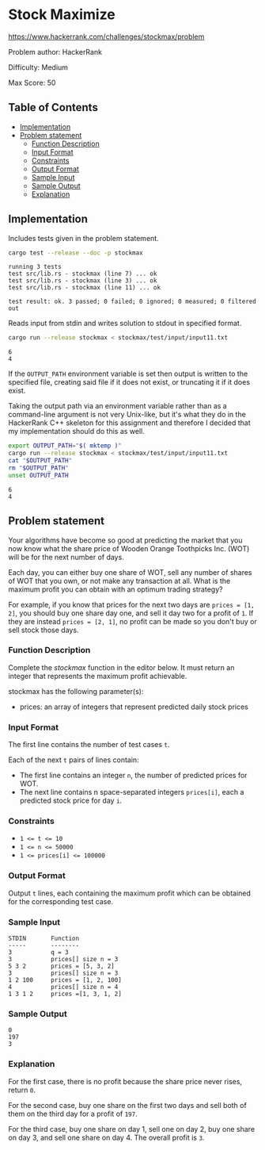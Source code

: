 # Stock Maximize

https://www.hackerrank.com/challenges/stockmax/problem

Problem author: HackerRank

Difficulty: Medium

Max Score: 50

## Table of Contents

* [Implementation](#implementation)
* [Problem statement](#problem-statement)
  - [Function Description](#function-description)
  - [Input Format](#input-format)
  - [Constraints](#constraints)
  - [Output Format](#output-format)
  - [Sample Input](#sample-input)
  - [Sample Output](#sample-output)
  - [Explanation](#explanation)

## Implementation

Includes tests given in the problem statement.

```bash
cargo test --release --doc -p stockmax
```

```text
running 3 tests
test src/lib.rs - stockmax (line 7) ... ok
test src/lib.rs - stockmax (line 3) ... ok
test src/lib.rs - stockmax (line 11) ... ok

test result: ok. 3 passed; 0 failed; 0 ignored; 0 measured; 0 filtered out
```

Reads input from stdin and writes solution to stdout in specified format.

```bash
cargo run --release stockmax < stockmax/test/input/input11.txt
```

```text
6
4
```

If the `OUTPUT_PATH` environment variable is set then output
is written to the specified file, creating said file if it does
not exist, or truncating it if it does exist.

Taking the output path via an environment variable rather than
as a command-line argument is not very Unix-like, but it's what they do
in the HackerRank C++ skeleton for this assignment and therefore I decided
that my implementation should do this as well.

```bash
export OUTPUT_PATH="$( mktemp )"
cargo run --release stockmax < stockmax/test/input/input11.txt
cat "$OUTPUT_PATH"
rm "$OUTPUT_PATH"
unset OUTPUT_PATH
```

```text
6
4
```

## Problem statement

Your algorithms have become so good at predicting the market
that you now know what the share price of Wooden Orange Toothpicks Inc. (WOT)
will be for the next number of days.

Each day, you can either buy one share of WOT, sell any number of shares of WOT
that you own, or not make any transaction at all. What is the maximum profit
you can obtain with an optimum trading strategy?

For example, if you know that prices for the next two days are
`prices = [1, 2]`, you should buy one share day one, and sell it day two
for a profit of `1`. If they are instead `prices = [2, 1]`, no profit can be
made so you don't buy or sell stock those days.

### Function Description

Complete the *stockmax* function in the editor below. It must return an integer
that represents the maximum profit achievable.

stockmax has the following parameter(s):

  * prices: an array of integers that represent predicted daily stock prices

### Input Format

The first line contains the number of test cases `t`.

Each of the next `t` pairs of lines contain:

  - The first line contains an integer `n`, the number of predicted
    prices for WOT.
  - The next line contains n space-separated integers `prices[i]`,
    each a predicted stock price for day `i`.

### Constraints

  * `1 <= t <= 10`
  * `1 <= n <= 50000`
  * `1 <= prices[i] <= 100000`

### Output Format

Output `t` lines, each containing the maximum profit which can be obtained
for the corresponding test case.

### Sample Input

```text
STDIN       Function
-----       --------
3           q = 3
3           prices[] size n = 3
5 3 2       prices = [5, 3, 2]
3           prices[] size n = 3
1 2 100     prices = [1, 2, 100]
4           prices[] size n = 4
1 3 1 2     prices =[1, 3, 1, 2]
```

### Sample Output

```text
0
197
3
```

### Explanation

For the first case, there is no profit because the share price never rises,
return `0`.

For the second case, buy one share on the first two days and sell both of them
on the third day for a profit of `197`.

For the third case, buy one share on day 1, sell one on day 2, buy one share
on day 3, and sell one share on day 4. The overall profit is `3`.
